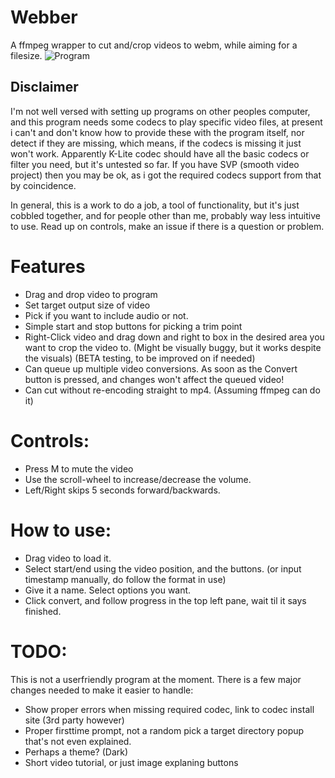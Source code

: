 # Webber
A ffmpeg wrapper to cut and/crop videos to webm, while aiming for a filesize.
![Program](https://i.imgur.com/vQCPJLg.png)
## Disclaimer

I'm not well versed with setting up programs on other peoples computer, and this program needs some codecs to play specific video files, at present i can't and don't know how to provide these with the program itself, nor detect if they are missing, which means, if the codecs is missing it just won't work. Apparently K-Lite codec should have all the basic codecs or filter you need, but it's untested so far. If you have SVP (smooth video project) then you may be ok, as i got the required codecs support from that by coincidence. 

In general, this is a work to do a job, a tool of functionality, but it's just cobbled together, and for people other than me, probably way less intuitive to use. Read up on controls, make an issue if there is a question or problem. 

# Features

- Drag and drop video to program
- Set target output size of video
- Pick if you want to include audio or not. 
- Simple start and stop buttons for picking a trim point
- Right-Click video and drag down and right to box in the desired area you want to crop the video to. (Might be visually buggy, but it works despite the visuals) (BETA testing, to be improved on if needed)
- Can queue up multiple video conversions. As soon as the Convert button is pressed, and changes won't affect the queued video!
- Can cut without re-encoding straight to mp4. (Assuming ffmpeg can do it)

# Controls: 
- Press M to mute the video
- Use the scroll-wheel to increase/decrease the volume. 
- Left/Right skips 5 seconds forward/backwards. 

# How to use: 
- Drag video to load it. 
- Select start/end using the video position, and the buttons. (or input timestamp manually, do follow the format in use)
- Give it a name. Select options you want. 
- Click convert, and follow progress in the top left pane, wait til it says finished. 

# TODO:

This is not a userfriendly program at the moment. There is a few major changes needed to make it easier to handle:
- Show proper errors when missing required codec, link to codec install site (3rd party however)
- Proper firsttime prompt, not a random pick a target directory popup that's not even explained. 
- Perhaps a theme? (Dark)
- Short video tutorial, or just image explaning buttons
